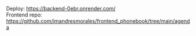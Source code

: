 Deploy: https://backend-0ebr.onrender.com/  
Frontend repo: https://github.com/imandresmorales/frontend_phonebook/tree/main/agenda